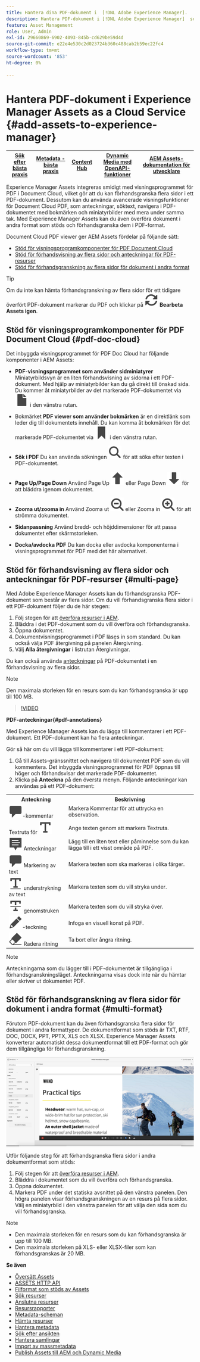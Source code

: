 ```yaml
---
title: Hantera dina PDF-dokument i  [!DNL Adobe Experience Manager].
description: Hantera PDF-dokument i [!DNL Adobe Experience Manager]  som en [!DNL Cloud Service].
feature: Asset Management
role: User, Admin
exl-id: 29660869-6902-4093-845b-cd629be59d4d
source-git-commit: e22e4e530c2d023724b360c488cab2b59ec22fc4
workflow-type: tm+mt
source-wordcount: '853'
ht-degree: 0%

---
```


# Hantera PDF-dokument i Experience Manager Assets as a Cloud Service {#add-assets-to-experience-manager}

| [Sök efter bästa praxis](/help/assets/search-best-practices.md) | [Metadata - bästa praxis](/help/assets/metadata-best-practices.md) | [Content Hub](/help/assets/product-overview.md) | [Dynamic Media med OpenAPI-funktioner](/help/assets/dynamic-media-open-apis-overview.md) | [AEM Assets-dokumentation för utvecklare](https://developer.adobe.com/experience-cloud/experience-manager-apis/) |
| ------------- | --------------------------- |---------|----|-----|

Experience Manager Assets integreras smidigt med visningsprogrammet för PDF i Document Cloud, vilket gör att du kan förhandsgranska flera sidor i ett PDF-dokument. Dessutom kan du använda avancerade visningsfunktioner för Document Cloud PDF, som anteckningar, söktext, navigera i PDF-dokumentet med bokmärken och miniatyrbilder med mera under samma tak. Med Experience Manager Assets kan du även överföra dokument i andra format som stöds och förhandsgranska dem i PDF-format.

Document Cloud PDF viewer ger AEM Assets fördelar på följande sätt:

* [Stöd för visningsprogramkomponenter för PDF Document Cloud](#pdf-doc-cloud)
* [Stöd för förhandsvisning av flera sidor och anteckningar för PDF-resurser](#multi-page)
* [Stöd för förhandsgranskning av flera sidor för dokument i andra format](#multi-format)

>[!TIP]
>
> Om du inte kan hämta förhandsgranskning av flera sidor för ett tidigare överfört PDF-dokument markerar du PDF och klickar på ![Bearbeta igen](/help/assets/assets/Reprocess.svg) **Bearbeta Assets igen**.

## Stöd för visningsprogramkomponenter för PDF Document Cloud {#pdf-doc-cloud}

Det inbyggda visningsprogrammet för PDF Doc Cloud har följande komponenter i AEM Assets:

* **PDF-visningsprogrammet som använder sidminiatyrer** Miniatyrbildsvyn är en liten förhandsvisning av sidorna i ett PDF-dokument. Med hjälp av miniatyrbilder kan du gå direkt till önskad sida. Du kommer åt miniatyrbilder av det markerade PDF-dokumentet via ![miniatyrbild](/help/assets/assets/thumbnail.svg) i den vänstra rutan.

* Bokmärket **PDF viewer som använder bokmärken** är en direktlänk som leder dig till dokumentets innehåll. Du kan komma åt bokmärken för det markerade PDF-dokumentet via ![bokmärke](/help/assets/assets/bookmark.svg) i den vänstra rutan.

* **Sök i PDF** Du kan använda sökningen ![search](/help/assets/assets/Search.svg) för att söka efter texten i PDF-dokumentet.

* **Page Up/Page Down** Använd Page Up ![Page Up](/help/assets/assets/ArrowUp.svg) eller Page Down ![Page Down](/help/assets/assets/ArrowDown.svg) för att bläddra igenom dokumentet.

* **Zooma ut/zooma in** Använd Zooma ut ![Zooma ut](/help/assets/assets/ZoomOut.svg) eller Zooma in ![Zooma in](/help/assets/assets/ZoomIn.svg) för att strömma dokumentet.

* **Sidanpassning** Använd bredd- och höjddimensioner för att passa dokumentet efter skärmstorleken.

* **Docka/avdocka PDF** Du kan docka eller avdocka komponenterna i visningsprogrammet för PDF med det här alternativet.

## Stöd för förhandsvisning av flera sidor och anteckningar för PDF-resurser {#multi-page}

Med Adobe Experience Manager Assets kan du förhandsgranska PDF-dokument som består av flera sidor. Om du vill förhandsgranska flera sidor i ett PDF-dokument följer du de här stegen:

1. Följ stegen för att [överföra resurser i AEM](https://experienceleague.adobe.com/docs/experience-manager-cloud-service/content/assets/manage/add-assets.html?lang=en).
1. Bläddra i det PDF-dokument som du vill överföra och förhandsgranska.
1. Öppna dokumentet.
1. Dokumentvisningsprogrammet i PDF läses in som standard. Du kan också välja PDF återgivning på panelen Återgivning.
1. Välj **Alla återgivningar** i listrutan Återgivningar.

Du kan också använda [anteckningar](#pdf-annotations) på PDF-dokumentet i en förhandsvisning av flera sidor.

>[!NOTE]
>
> Den maximala storleken för en resurs som du kan förhandsgranska är upp till 100 MB.

>[!VIDEO](https://video.tv.adobe.com/v/3409355)

<!--
![Multi-page Preview](/help/assets/assets/multi-page.png)
-->

**PDF-anteckningar{#pdf-annotations}**

Med Experience Manager Assets kan du lägga till kommentarer i ett PDF-dokument. Ett PDF-dokument kan ha flera anteckningar.

Gör så här om du vill lägga till kommentarer i ett PDF-dokument:

1. Gå till Assets-gränssnittet och navigera till dokumentet PDF som du vill kommentera. Det inbyggda visningsprogrammet för PDF öppnas till höger och förhandsvisar det markerade PDF-dokumentet.
1. Klicka på **Anteckna** på den översta menyn.
Följande anteckningar kan användas på ett PDF-dokument:

<table>
        <tr>
             <th> Anteckning </th>
            <th> Beskrivning </th>
        </tr>
        <tr>
           <td> <img src="/help/assets/assets/Comment.svg">-kommentar </td>
            <td> Markera Kommentar för att uttrycka en observation. </td>
        </tr>
        <tr>
            <td> Textruta för <img src="/help/assets/assets/Text.svg"> </td>
            <td> Ange texten genom att markera Textruta. </td>
        </tr>
        <tr>
            <td> <img src="/help/assets/assets/Note.svg"> Anteckningar </td>
            <td> Lägg till en liten text eller påminnelse som du kan lägga till i ett visst område på PDF. </td>
        </tr>
        <tr>
            <td> <img src="/help/assets/assets/Comment.svg"> Markering av text </td>
            <td> Markera texten som ska markeras i olika färger. </td>
        </tr>
        <tr>
            <td> <img src="/help/assets/assets/TextUnderline.svg"> understrykning av text </td>
            <td> Markera texten som du vill stryka under. </td>
        </tr>
        <tr>
            <td> <img src="/help/assets/assets/TextStrikethrough.svg"> genomstruken </td>
            <td> Markera texten som du vill stryka över. </td>
        </tr>
        <tr>
            <td> <img src="/help/assets/assets/Draw.svg">-teckning </td>
            <td> Infoga en visuell konst på PDF. </td>
        </tr>
        <tr>
            <td> <img src="/help/assets/assets/Erase.svg"> Radera ritning </td>
             <td> Ta bort eller ångra ritning. </td>
        </tr>
    </table>

>[!NOTE]
>
>Anteckningarna som du lägger till i PDF-dokumentet är tillgängliga i förhandsgranskningsläget. Anteckningarna visas dock inte när du hämtar eller skriver ut dokumentet PDF.

## Stöd för förhandsgranskning av flera sidor för dokument i andra format {#multi-format}

Förutom PDF-dokument kan du även förhandsgranska flera sidor för dokument i andra formattyper. De dokumentformat som stöds är TXT, RTF, DOC, DOCX, PPT, PPTX, XLS och XLSX. Experience Manager Assets konverterar automatiskt dessa dokumentformat till ett PDF-format och gör dem tillgängliga för förhandsgranskning.

![Flersidig förhandsgranskning av dokument i andra format](/help/assets/assets/multi-page-other-formats.png)

Utför följande steg för att förhandsgranska flera sidor i andra dokumentformat som stöds:

1. Följ stegen för att [överföra resurser i AEM](https://experienceleague.adobe.com/docs/experience-manager-cloud-service/content/assets/manage/add-assets.html?lang=en).
1. Bläddra i dokumentet som du vill överföra och förhandsgranska.
1. Öppna dokumentet.
1. Markera PDF under det statiska avsnittet på den vänstra panelen. Den högra panelen visar förhandsgranskningen av en resurs på flera sidor. Välj en miniatyrbild i den vänstra panelen för att välja den sida som du vill förhandsgranska.

>[!NOTE]
>
> * Den maximala storleken för en resurs som du kan förhandsgranska är upp till 100 MB.
> * Den maximala storleken på XLS- eller XLSX-filer som kan förhandsgranskas är 20 MB.

**Se även**

* [Översätt Assets](translate-assets.md)
* [ASSETS HTTP API](mac-api-assets.md)
* [Filformat som stöds av Assets](file-format-support.md)
* [Sök resurser](search-assets.md)
* [Anslutna resurser](use-assets-across-connected-assets-instances.md)
* [Resursrapporter](asset-reports.md)
* [Metadata-scheman](metadata-schemas.md)
* [Hämta resurser](download-assets-from-aem.md)
* [Hantera metadata](manage-metadata.md)
* [Sök efter ansikten](search-facets.md)
* [Hantera samlingar](manage-collections.md)
* [Import av massmetadata](metadata-import-export.md)
* [Publish Assets till AEM och Dynamic Media](/help/assets/publish-assets-to-aem-and-dm.md)
